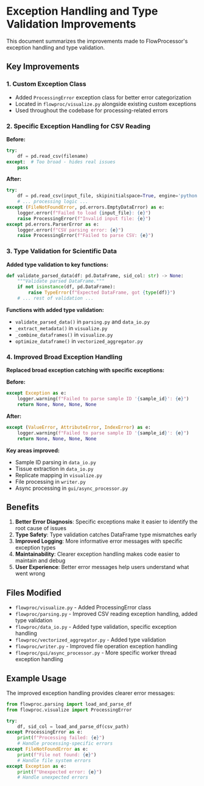 # Exception Handling and Type Validation Improvements

This document summarizes the improvements made to FlowProcessor's exception handling and type validation.

## Key Improvements

### 1. Custom Exception Class
- Added `ProcessingError` exception class for better error categorization
- Located in `flowproc/visualize.py` alongside existing custom exceptions
- Used throughout the codebase for processing-related errors

### 2. Specific Exception Handling for CSV Reading

**Before:**
```python
try:
    df = pd.read_csv(filename)
except:  # Too broad - hides real issues
    pass
```

**After:**
```python
try:
    df = pd.read_csv(input_file, skipinitialspace=True, engine='python')
    # ... processing logic ...
except (FileNotFoundError, pd.errors.EmptyDataError) as e:
    logger.error(f"Failed to load {input_file}: {e}")
    raise ProcessingError(f"Invalid input file: {e}")
except pd.errors.ParserError as e:
    logger.error(f"CSV parsing error: {e}")
    raise ProcessingError(f"Failed to parse CSV: {e}")
```

### 3. Type Validation for Scientific Data

**Added type validation to key functions:**

```python
def validate_parsed_data(df: pd.DataFrame, sid_col: str) -> None:
    """Validate parsed DataFrame."""
    if not isinstance(df, pd.DataFrame):
        raise TypeError(f"Expected DataFrame, got {type(df)}")
    # ... rest of validation ...
```

**Functions with added type validation:**
- `validate_parsed_data()` in `parsing.py` and `data_io.py`
- `_extract_metadata()` in `visualize.py`
- `_combine_dataframes()` in `visualize.py`
- `optimize_dataframe()` in `vectorized_aggregator.py`

### 4. Improved Broad Exception Handling

**Replaced broad exception catching with specific exceptions:**

**Before:**
```python
except Exception as e:
    logger.warning(f"Failed to parse sample ID '{sample_id}': {e}")
    return None, None, None, None
```

**After:**
```python
except (ValueError, AttributeError, IndexError) as e:
    logger.warning(f"Failed to parse sample ID '{sample_id}': {e}")
    return None, None, None, None
```

**Key areas improved:**
- Sample ID parsing in `data_io.py`
- Tissue extraction in `data_io.py`  
- Replicate mapping in `visualize.py`
- File processing in `writer.py`
- Async processing in `gui/async_processor.py`

## Benefits

1. **Better Error Diagnosis**: Specific exceptions make it easier to identify the root cause of issues
2. **Type Safety**: Type validation catches DataFrame type mismatches early
3. **Improved Logging**: More informative error messages with specific exception types
4. **Maintainability**: Clearer exception handling makes code easier to maintain and debug
5. **User Experience**: Better error messages help users understand what went wrong

## Files Modified

- `flowproc/visualize.py` - Added ProcessingError class
- `flowproc/parsing.py` - Improved CSV reading exception handling, added type validation
- `flowproc/data_io.py` - Added type validation, specific exception handling
- `flowproc/vectorized_aggregator.py` - Added type validation
- `flowproc/writer.py` - Improved file operation exception handling
- `flowproc/gui/async_processor.py` - More specific worker thread exception handling

## Example Usage

The improved exception handling provides clearer error messages:

```python
from flowproc.parsing import load_and_parse_df
from flowproc.visualize import ProcessingError

try:
    df, sid_col = load_and_parse_df(csv_path)
except ProcessingError as e:
    print(f"Processing failed: {e}")
    # Handle processing-specific errors
except FileNotFoundError as e:
    print(f"File not found: {e}")
    # Handle file system errors  
except Exception as e:
    print(f"Unexpected error: {e}")
    # Handle unexpected errors
``` 